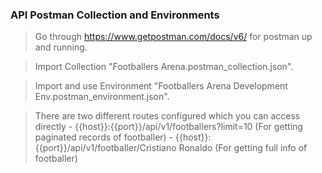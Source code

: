 ### API Postman Collection and Environments

> Go through https://www.getpostman.com/docs/v6/ for postman up and running.

> Import Collection "Footballers Arena.postman_collection.json".

> Import and use Environment "Footballers Arena Development Env.postman_environment.json".

> There are two different routes configured which you can access directly
	- {{host}}:{{port}}/api/v1/footballers?limit=10	(For getting paginated records of footballer)
	- {{host}}:{{port}}/api/v1/footballer/Cristiano Ronaldo (For getting full info of footballer)